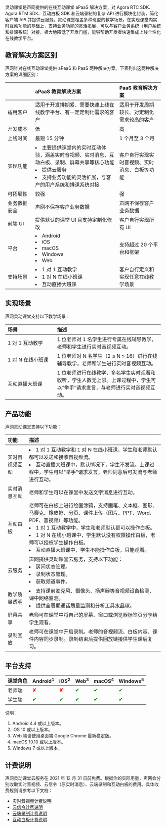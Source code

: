 灵动课堂是声网提供的在线互动课堂 aPaaS 解决方案，对 Agora RTC SDK、Agora RTM SDK、互动白板 SDK 和云端录制的复杂 API 进行模块化封装，简化客户端 API 并提供云服务。灵动课堂覆盖多种班型的教学场景，在实现课堂内实时互动功能的基础上，支持业务功能的灵活拓展，可以与客户业务系统（用户系统和排课系统）对接，极大地降低了开发门槛，能够帮助开发者快速集成上线个性化在线教学平台。

## 教育解决方案区别

声网针对在线互动课堂提供 aPaaS 和 PaaS 两种解决方案。下表列出这两种解决方案的详细区别：


| <span style="white-space:nowrap;">&emsp;&emsp;&emsp;&emsp;</span> | aPaaS 教育解决方案                                           | PaaS 教育解决方案                            |
| :----------------------------------------------------------- | :----------------------------------------------------------- | :------------------------------------------- |
| 适用客户                                                     | 适用于开发排期紧、需要快速上线在线教学平台、有一定定制化需求的客户 | 适用于开发周期较长、对定制化需求较高的客户   |
| 开发成本                                                     | 低                                                           | 高                                           |
| 上线时间                                                     | 最短 15 分钟                                                 | 1 个月至 3 个月                              |
| 实现功能                                                     | <li>主要提供课堂内的实时互动体验，涵盖实时音视频、实时消息、互动白板、录制、屏幕共享等核心功能<li>提供云服务<li>支持业务功能的灵活扩展，与客户的用户系统和排课系统对接 | 客户自行实现实时音视频、实时消息、白板等功能 |
| 可拓展性                                                     | 较强                                                         | 强                                           |
| 业务数据安全                                                 | 声网不保存客户业务数据                                       | 声网不保存客户业务数据                       |
| 前端 UI                                                      | 提供默认的课堂 UI 且支持定制化修改                           | 客户自行实现所有 UI                          |
| 平台                                                         | <li>Android<li>iOS<li>macOS<li>Windows<li>Web                | 支持超过 20 个平台和框架                     |
| 支持场景                                                     | <li>1 对 1 互动教学<li>1 对 N 在线小班课<li>互动直播大班课   | 客户自行定义和实现任意在线教学场景           |

## 实现场景

声网灵动课堂支持以下教学场景：

| <span style="white-space:nowrap;">场景&emsp;&emsp;&emsp;&emsp;&emsp;&emsp;&emsp;</span> | 描述                                                         |
| :----------------------------------------------------------- | :----------------------------------------------------------- |
| 1 对 1 互动教学                                              | 1 位老师对 1 名学生进行专属在线辅导教学，老师和学生进行实时音视频互动。 |
| 1 对 N 在线小班课                                            | 1 位老师对 N 名学生（2 ≤ N ≤ 16）进行在线辅导教学，老师和学生进行实时音视频互动。 |
| 互动直播大班课                                               | 1 位老师进行在线教学，多名学生实时观看和收听，学生人数无上限。上课过程中，学生可以“举手”请求发言，与老师进行实时音视频互动。 |

## 产品功能

声网灵动课堂支持以下功能：

| 功能           | 描述                                                         |
| :------------- | :----------------------------------------------------------- |
| 实时音视频互动 | <li>1 对 1 互动教学和 1 对 N 在线小班课，学生和老师默认都可以发送和接收音视频流。<li>互动直播大班课中，默认情况下，学生不发流。上课过程中，学生可以"举手"请求发言，老师同意后可发流与老师进行互动。 |
| 实时消息互动   | 老师和学生可以在课堂中发送文字消息进行互动。                 |
| 互动白板       | 老师可在白板上进行绘画涂鸦，支持画笔、文本框、图形、马赛克、橡皮擦、分页、课件上传（图片、PPT、Word、PDF、音视频）等功能。<li>1 对 1 互动教学中，学生和老师默认都可以操作白板。<li>1 对 N 在线小班课中，学生默认没有权限操作白板，老师可以授权学生操作白板。<li>互动直播大班课中，学生不能操作白板，只能观看。 |
| 云服务         | 声网提供灵动课堂云服务，支持以下功能：<li>房间状态管理。<li>录制状态管理。<li>获取频道事件。 |
| 教学质量透明   | <li>支持课前麦克风、摄像头、扬声器等音视频设备检测、课中网络监测。<li>提供全周期通话质量监测和分析工具[水晶球](/cn/Agora%20Analytics/aa_guide?platform=All%20Platforms)。 |
| 屏幕共享       | 老师可在课堂中将自己的屏幕、窗口或浏览器标签页分享给学生观看。 |
| 录制回放       | 老师可在课堂中开启录制。老师的音视频流、白板内容、课件内容同步录制。录制结束后提供回放链接供学生课后复习。 |

## 平台支持

| 课堂角色 | Android<sup>1</sup>          | iOS<sup>2</sup>              | Web<sup>3</sup>              | macOS<sup>4</sup>            | Windows<sup>5</sup>          |
| :------- | :--------------------------- | :--------------------------- | :--------------------------- | :--------------------------- | :--------------------------- |
| 老师端   | <font color="red">✘</font>   | <font color="red">✘</font>   | <font color="green">✔</font> | <font color="green">✔</font> | <font color="green">✔</font> |
| 学生端   | <font color="green">✔</font> | <font color="green">✔</font> | <font color="green">✔</font> | <font color="green">✔</font> | <font color="green">✔</font> |

说明：

1. Android 4.4 或以上版本。
2. iOS 10 或以上版本。
3. Web 端请使用桌面端 Google Chrome 最新稳定版。
4. macOS 10.10 或以上版本。
5. Windows 7 或以上版本。

## 计费说明

声网灵动课堂云服务在 2021 年 12 月 31 日前免费。根据你的实际用量，声网会分别收取实时音视频、云信令（原实时消息）、云端录制和互动白板的费用。具体收费规则请参考以下文档：

- [实时音视频计费说明](https://docs.agora.io/cn/Interactive%20Broadcast/billing_rtc?platform=Android)
- [云信令计费说明](https://docs.agora.io/cn/Real-time-Messaging/billing_rtm?platform=All%20Platforms)
- [云端录制计费说明](https://docs.agora.io/cn/cloud-recording/billing_cloud_recording?platform=RESTful)
- [互动白板计费说明](https://www.herewhite.com/zh-CN/price)